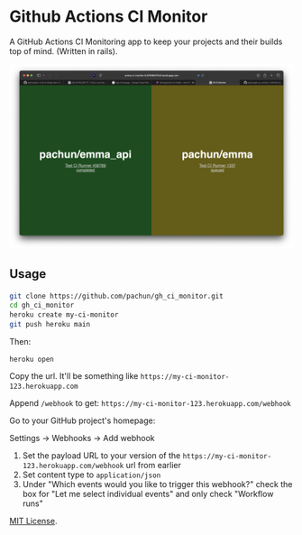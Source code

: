 # Github Actions CI Monitor

A GitHub Actions CI Monitoring app to keep your projects and their builds top of mind. (Written in rails).

![CI Monitor](https://raw.githubusercontent.com/pachun/gh_ci_monitor/main/assets/ci-monitor-screenshot.png)

## Usage

```bash
git clone https://github.com/pachun/gh_ci_monitor.git
cd gh_ci_monitor
heroku create my-ci-monitor
git push heroku main
```

Then:

```
heroku open
```

Copy the url. It'll be something like `https://my-ci-monitor-123.herokuapp.com`

Append `/webhook` to get: `https://my-ci-monitor-123.herokuapp.com/webhook`

Go to your GitHub project's homepage:

Settings → Webhooks → Add webhook

1. Set the payload URL to your version of the `https://my-ci-monitor-123.herokuapp.com/webhook` url from earlier
1. Set content type to `application/json`
1. Under "Which events would you like to trigger this webhook?" check the box for "Let me select individual events" and only check "Workflow runs"

[MIT License](/LICENSE).
